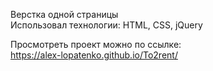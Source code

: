 Верстка одной страницы <br>
Использовал технологии: HTML, CSS, jQuery <br>

Просмотреть проект можно по ссылке: <br>
https://alex-lopatenko.github.io/To2rent/

